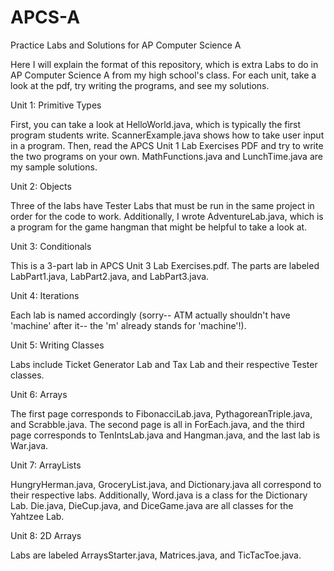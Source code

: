 # APCS-A
Practice Labs and Solutions for AP Computer Science A

Here I will explain the format of this repository, which is extra Labs to do in AP Computer Science A from my high school's class. For each unit, take a look at the pdf, try writing the programs, and see my solutions.

Unit 1: Primitive Types

First, you can take a look at HelloWorld.java, which is typically the first program students write.
ScannerExample.java shows how to take user input in a program.
Then, read the APCS Unit 1 Lab Exercises PDF and try to write the two programs on your own. 
MathFunctions.java and LunchTime.java are my sample solutions.

Unit 2: Objects

Three of the labs have Tester Labs that must be run in the same project in order for the code to work. Additionally, I wrote AdventureLab.java, which is a program for the game hangman that might be helpful to take a look at.

Unit 3: Conditionals

This is a 3-part lab in APCS Unit 3 Lab Exercises.pdf. The parts are labeled LabPart1.java, LabPart2.java, and LabPart3.java.

Unit 4: Iterations

Each lab is named accordingly (sorry-- ATM actually shouldn't have 'machine' after it-- the 'm' already stands for 'machine'!).

Unit 5: Writing Classes

Labs include Ticket Generator Lab and Tax Lab and their respective Tester classes.

Unit 6: Arrays

The first page corresponds to FibonacciLab.java, PythagoreanTriple.java, and Scrabble.java. The second page is all in ForEach.java, and the third page corresponds to TenIntsLab.java and Hangman.java, and the last lab is War.java.

Unit 7: ArrayLists

HungryHerman.java, GroceryList.java, and Dictionary.java all correspond to their respective labs. Additionally, Word.java is a class for the Dictionary Lab. Die.java, DieCup.java, and DiceGame.java are all classes for the Yahtzee Lab.

Unit 8: 2D Arrays

Labs are labeled ArraysStarter.java, Matrices.java, and TicTacToe.java.
